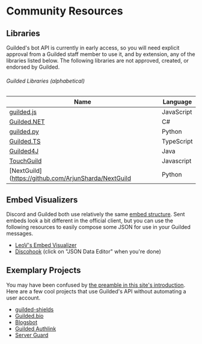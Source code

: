 # Community Resources

## Libraries

Guilded's bot API is currently in early access, so you will need explicit approval from a Guilded staff member to use it, and by extension, any of the libraries listed below. The following libraries are not approved, created, or endorsed by Guilded.

###### Guilded Libraries (alphabetical)

| Name                                                          | Language   |
| ------------------------------------------------------------- | ---------- |
| [guilded.js](https://github.com/guildedjs/guilded.js)         | JavaScript |
| [Guilded.NET](https://github.com/Guilded-NET/Guilded.NET)     | C#         |
| [guilded.py](https://github.com/shayypy/guilded.py)           | Python     |
| [Guilded.TS](https://github.com/guildedts/guilded.ts)         | TypeScript |
| [Guilded4J](https://github.com/MCUmbrella/Guilded4J)          | Java       |
| [TouchGuild](https://github.com/DinographicPixels/TouchGuild) | Javascript |
| [NextGuild](https://github.com/ArjunSharda/NextGuild          | Python     |

## Embed Visualizers

Discord and Guilded both use relatively the same [embed structure](/resources/channel/#embed-object). Sent embeds look a bit different in the official client, but you can use the following resources to easily compose some JSON for use in your Guilded messages.

- [LeoV's Embed Visualizer](https://leovoel.github.io/embed-visualizer)
- [Discohook](https://discohook.app) (click on "JSON Data Editor" when you're done)

## Exemplary Projects

You may have been confused by [the preamble in this site's introduction](/#userbots-you). Here are a few cool projects that use Guilded's API without automating a user account.

- [guilded-shields](https://github.com/yoki-labs/guilded-shields)
- [Guilded.bio](https://guilded.bio)
- [Blogsbot](https://blogsbot.shay.cat)
- [Guilded Authlink](https://authlink.guildedapi.com)
- [Server Guard](https://serverguard.xyz)

